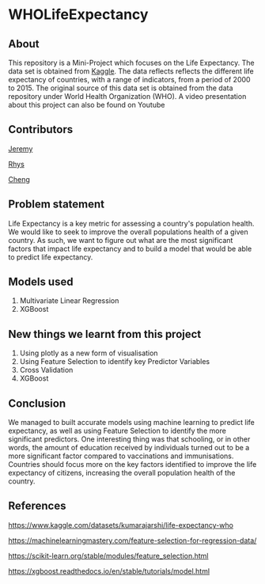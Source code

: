 # WHOLifeExpectancy

## About
This repository is a Mini-Project which focuses on the Life Expectancy. 
The data set is obtained from [Kaggle](https://www.kaggle.com/datasets/kumarajarshi/life-expectancy-who).
The data reflects reflects the different life expectancy of countries, with a range of indicators, from a period of 2000 to 2015.
The original source of this data set is obtained from the data repository under World Health Organization (WHO). 
A video presentation about this project can also be found on Youtube

## Contributors
[Jeremy](https://github.com/iiJoe)

[Rhys](https://github.com/Restia-Ashdoll)

[Cheng](https://github.com/Worsl)

## Problem statement
Life Expectancy is a key metric for assessing a country's population health.
We would like to seek to improve the overall populations health of a given country. 
As such, we want to figure out what are the most significant factors that impact life expectancy and to build a model that would be able to predict life expectancy. 

## Models used 
1. Multivariate Linear Regression
2. XGBoost

## New things we learnt from this project
1. Using plotly as a new form of visualisation
2. Using Feature Selection to identify key Predictor Variables
3. Cross Validation
4. XGBoost

## Conclusion
We managed to built accurate models using machine learning to predict life expectancy, as well as using Feature Selection to identify the more significant predictors.
One interesting thing was that schooling, or in other words, the amount of education received by individuals turned out to be a more significant factor compared to vaccinations and immunisations.
Countries should focus more on the key factors identified to improve the life expectancy of citizens, increasing the overall population health of the country.

## References
https://www.kaggle.com/datasets/kumarajarshi/life-expectancy-who

https://machinelearningmastery.com/feature-selection-for-regression-data/

https://scikit-learn.org/stable/modules/feature_selection.html

https://xgboost.readthedocs.io/en/stable/tutorials/model.html

